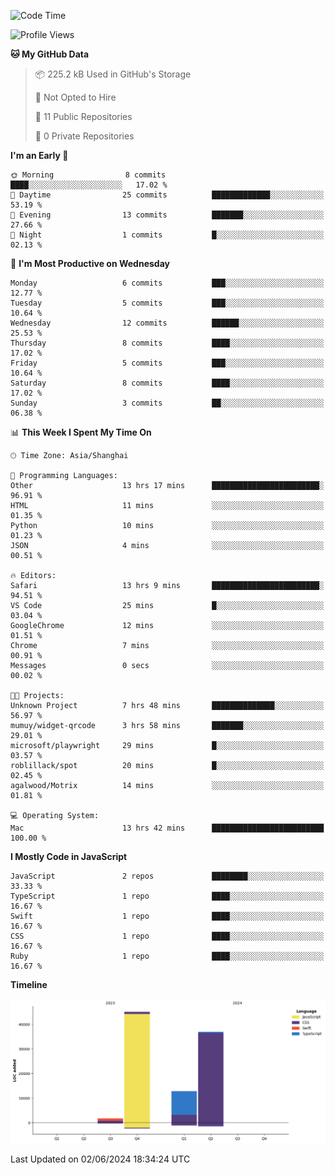 <!--
**PascalDai/PascalDai** is a ✨ _special_ ✨ repository because its `README.md` (this file) appears on your GitHub profile.

Here are some ideas to get you started:

- 🔭 I’m currently working on ...
- 🌱 I’m currently learning ...
- 👯 I’m looking to collaborate on ...
- 🤔 I’m looking for help with ...
- 💬 Ask me about ...
- 📫 How to reach me: ...
- 😄 Pronouns: ...
- ⚡ Fun fact: ...
-->

<!--START_SECTION:waka-->
![Code Time](http://img.shields.io/badge/Code%20Time-468%20hrs%2045%20mins-blue)

![Profile Views](http://img.shields.io/badge/Profile%20Views-0-blue)

**🐱 My GitHub Data** 

> 📦 225.2 kB Used in GitHub's Storage 
 > 
> 🚫 Not Opted to Hire
 > 
> 📜 11 Public Repositories 
 > 
> 🔑 0 Private Repositories 
 > 
**I'm an Early 🐤** 

```text
🌞 Morning                8 commits           ████░░░░░░░░░░░░░░░░░░░░░   17.02 % 
🌆 Daytime                25 commits          █████████████░░░░░░░░░░░░   53.19 % 
🌃 Evening                13 commits          ███████░░░░░░░░░░░░░░░░░░   27.66 % 
🌙 Night                  1 commits           █░░░░░░░░░░░░░░░░░░░░░░░░   02.13 % 
```
📅 **I'm Most Productive on Wednesday** 

```text
Monday                   6 commits           ███░░░░░░░░░░░░░░░░░░░░░░   12.77 % 
Tuesday                  5 commits           ███░░░░░░░░░░░░░░░░░░░░░░   10.64 % 
Wednesday                12 commits          ██████░░░░░░░░░░░░░░░░░░░   25.53 % 
Thursday                 8 commits           ████░░░░░░░░░░░░░░░░░░░░░   17.02 % 
Friday                   5 commits           ███░░░░░░░░░░░░░░░░░░░░░░   10.64 % 
Saturday                 8 commits           ████░░░░░░░░░░░░░░░░░░░░░   17.02 % 
Sunday                   3 commits           ██░░░░░░░░░░░░░░░░░░░░░░░   06.38 % 
```


📊 **This Week I Spent My Time On** 

```text
🕑︎ Time Zone: Asia/Shanghai

💬 Programming Languages: 
Other                    13 hrs 17 mins      ████████████████████████░   96.91 % 
HTML                     11 mins             ░░░░░░░░░░░░░░░░░░░░░░░░░   01.35 % 
Python                   10 mins             ░░░░░░░░░░░░░░░░░░░░░░░░░   01.23 % 
JSON                     4 mins              ░░░░░░░░░░░░░░░░░░░░░░░░░   00.51 % 

🔥 Editors: 
Safari                   13 hrs 9 mins       ████████████████████████░   94.51 % 
VS Code                  25 mins             █░░░░░░░░░░░░░░░░░░░░░░░░   03.04 % 
GoogleChrome             12 mins             ░░░░░░░░░░░░░░░░░░░░░░░░░   01.51 % 
Chrome                   7 mins              ░░░░░░░░░░░░░░░░░░░░░░░░░   00.91 % 
Messages                 0 secs              ░░░░░░░░░░░░░░░░░░░░░░░░░   00.02 % 

🐱‍💻 Projects: 
Unknown Project          7 hrs 48 mins       ██████████████░░░░░░░░░░░   56.97 % 
mumuy/widget-qrcode      3 hrs 58 mins       ███████░░░░░░░░░░░░░░░░░░   29.01 % 
microsoft/playwright     29 mins             █░░░░░░░░░░░░░░░░░░░░░░░░   03.57 % 
roblillack/spot          20 mins             █░░░░░░░░░░░░░░░░░░░░░░░░   02.45 % 
agalwood/Motrix          14 mins             ░░░░░░░░░░░░░░░░░░░░░░░░░   01.81 % 

💻 Operating System: 
Mac                      13 hrs 42 mins      █████████████████████████   100.00 % 
```

**I Mostly Code in JavaScript** 

```text
JavaScript               2 repos             ████████░░░░░░░░░░░░░░░░░   33.33 % 
TypeScript               1 repo              ████░░░░░░░░░░░░░░░░░░░░░   16.67 % 
Swift                    1 repo              ████░░░░░░░░░░░░░░░░░░░░░   16.67 % 
CSS                      1 repo              ████░░░░░░░░░░░░░░░░░░░░░   16.67 % 
Ruby                     1 repo              ████░░░░░░░░░░░░░░░░░░░░░   16.67 % 
```



**Timeline**

![Lines of Code chart](https://raw.githubusercontent.com/PascalDai/PascalDai/main/assets/bar_graph.png)


 Last Updated on 02/06/2024 18:34:24 UTC
<!--END_SECTION:waka-->
